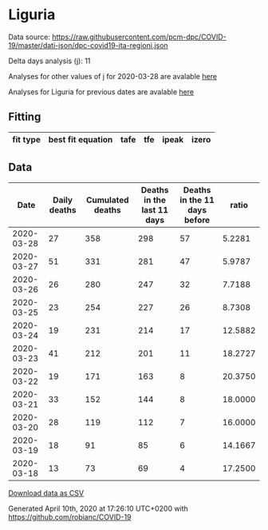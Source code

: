 # Liguria

Data source: https://raw.githubusercontent.com/pcm-dpc/COVID-19/master/dati-json/dpc-covid19-ita-regioni.json

Delta days analysis (j): 11

Analyses for other values of j for 2020-03-28 are avalable [here](../README.md)

Analyses for Liguria for previous dates are avalable [here](../../README.md)

## Fitting 
|fit type|best fit equation|tafe|tfe|ipeak|izero|
|-------|-----|--------|------|---|---|

## Data
|Date|Daily deaths|Cumulated deaths|Deaths in the last 11 days|Deaths in the 11 days before|ratio|
|----|----------|-----------|-------|--------------------|-----|
|2020-03-28|27|358|298|57|5.2281|
|2020-03-27|51|331|281|47|5.9787|
|2020-03-26|26|280|247|32|7.7188|
|2020-03-25|23|254|227|26|8.7308|
|2020-03-24|19|231|214|17|12.5882|
|2020-03-23|41|212|201|11|18.2727|
|2020-03-22|19|171|163|8|20.3750|
|2020-03-21|33|152|144|8|18.0000|
|2020-03-20|28|119|112|7|16.0000|
|2020-03-19|18|91|85|6|14.1667|
|2020-03-18|13|73|69|4|17.2500|

[Download data as CSV](COVID-19_liguria_j11_2020-03-28.csv)

Generated April 10th, 2020 at 17:26:10 UTC+0200 with https://github.com/robianc/COVID-19
